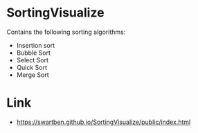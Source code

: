 # SortingVisualize

Contains the following sorting algorithms:
- Insertion sort
- Bubble Sort
- Select Sort
- Quick Sort
- Merge Sort



# Link
- https://swartben.github.io/SortingVisualize/public/index.html
